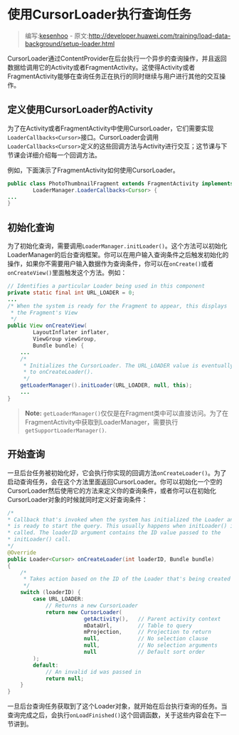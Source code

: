 # 使用CursorLoader执行查询任务

> 编写:[kesenhoo](https://github.com/kesenhoo) - 原文:<http://developer.huawei.com/training/load-data-background/setup-loader.html>

CursorLoader通过ContentProvider在后台执行一个异步的查询操作，并且返回数据给调用它的Activity或者FragmentActivity。这使得Activity或者FragmentActivity能够在查询任务正在执行的同时继续与用户进行其他的交互操作。

## 定义使用CursorLoader的Activity

为了在Activity或者FragmentActivity中使用CursorLoader，它们需要实现`LoaderCallbacks<Cursor>`接口。CursorLoader会调用`LoaderCallbacks<Cursor>`定义的这些回调方法与Activity进行交互；这节课与下节课会详细介绍每一个回调方法。

<!-- More -->

例如，下面演示了FragmentActivity如何使用CursorLoader。

```java
public class PhotoThumbnailFragment extends FragmentActivity implements
        LoaderManager.LoaderCallbacks<Cursor> {
...
}
```

## 初始化查询

为了初始化查询，需要调用`LoaderManager.initLoader()`。这个方法可以初始化LoaderManager的后台查询框架。你可以在用户输入查询条件之后触发初始化的操作，如果你不需要用户输入数据作为查询条件，你可以在`onCreate()`或者`onCreateView()`里面触发这个方法。例如：

```java
// Identifies a particular Loader being used in this component
private static final int URL_LOADER = 0;
...
/* When the system is ready for the Fragment to appear, this displays
 * the Fragment's View
 */
public View onCreateView(
        LayoutInflater inflater,
        ViewGroup viewGroup,
        Bundle bundle) {
    ...
    /*
     * Initializes the CursorLoader. The URL_LOADER value is eventually passed
     * to onCreateLoader().
     */
    getLoaderManager().initLoader(URL_LOADER, null, this);
    ...
}
```

> **Note:** `getLoaderManager()`仅仅是在Fragment类中可以直接访问。为了在FragmentActivity中获取到LoaderManager，需要执行`getSupportLoaderManager()`.

## 开始查询

一旦后台任务被初始化好，它会执行你实现的回调方法`onCreateLoader()`。为了启动查询任务，会在这个方法里面返回CursorLoader。你可以初始化一个空的CursorLoader然后使用它的方法来定义你的查询条件，或者你可以在初始化CursorLoader对象的时候就同时定义好查询条件：

```java
/*
* Callback that's invoked when the system has initialized the Loader and
* is ready to start the query. This usually happens when initLoader() is
* called. The loaderID argument contains the ID value passed to the
* initLoader() call.
*/
@Override
public Loader<Cursor> onCreateLoader(int loaderID, Bundle bundle)
{
    /*
     * Takes action based on the ID of the Loader that's being created
     */
    switch (loaderID) {
        case URL_LOADER:
            // Returns a new CursorLoader
            return new CursorLoader(
                        getActivity(),   // Parent activity context
                        mDataUrl,        // Table to query
                        mProjection,     // Projection to return
                        null,            // No selection clause
                        null,            // No selection arguments
                        null             // Default sort order
        );
        default:
            // An invalid id was passed in
            return null;
    }
}
```

一旦后台查询任务获取到了这个Loader对象，就开始在后台执行查询的任务。当查询完成之后，会执行`onLoadFinished()`这个回调函数，关于这些内容会在下一节讲到。


